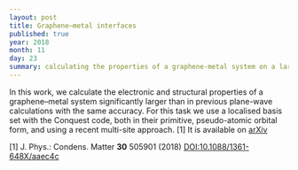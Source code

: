 ```yaml
---
layout: post
title: Graphene–metal interfaces
published: true
year: 2018
month: 11
day: 23
summary: calculating the properties of a graphene-metal system on a large scale
---
```

In this work, we calculate the electronic and structural properties of a graphene–metal
system significantly larger than in previous plane-wave calculations with the same accuracy.
For this task we use a localised basis set with the Conquest code, both in their primitive,
pseudo-atomic orbital form, and using a recent multi-site approach. [1]
It is available on [arXiv](https://arxiv.org/abs/1806.07610)

[1] J. Phys.: Condens. Matter **30** 505901 (2018) [DOI:10.1088/1361-648X/aaec4c](https://doi.org/10.1088/1361-648X/aaec4c)
